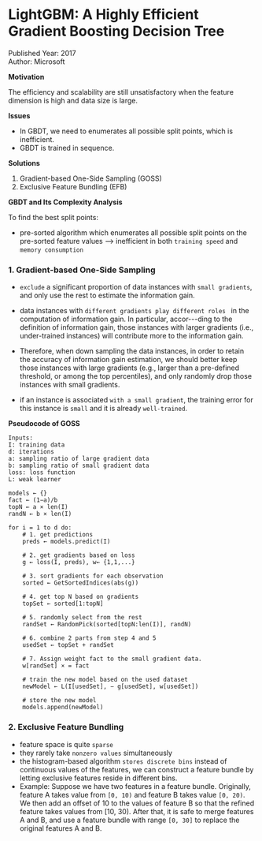 # LightGBM: A Highly Efficient Gradient Boosting Decision Tree
Published Year: 2017 <br/>
Author: Microsoft

**Motivation**

The efficiency and scalability are still unsatisfactory when the feature dimension is high and data size is large.

**Issues** 

- In GBDT, we need to enumerates all possible split points, which is inefficient.
- GBDT is trained in sequence.

**Solutions**
1. Gradient-based One-Side Sampling (GOSS)
2. Exclusive Feature Bundling (EFB)

**GBDT and Its Complexity Analysis**

To find the best split points:
- pre-sorted algorithm
which enumerates all possible split points on the pre-sorted feature values --> inefficient in both `training speed` and `memory consumption`


### 1. Gradient-based One-Side Sampling

- `exclude` a significant proportion of data instances with `small gradients`, and only use the rest to estimate the information gain.

- data instances with `different gradients play different roles ` in the computation of information gain. In particular, accor---ding to the definition of information gain, those instances with larger gradients (i.e., under-trained instances) will contribute more to the information gain. 

- Therefore, when down sampling the data instances, in order to retain the accuracy of information gain estimation, we should better keep those instances with large gradients (e.g., larger than a pre-defined threshold, or among the top percentiles), and only randomly drop those instances with small gradients.

- if an instance is associated `with a small gradient`, the training error for this instance is `small` and it is already `well-trained`.

**Pseudocode of GOSS** 
```
Inputs: 
I: training data 
d: iterations
a: sampling ratio of large gradient data
b: sampling ratio of small gradient data 
loss: loss function 
L: weak learner 

models ← {}
fact ← (1−a)/b 
topN ← a × len(I) 
randN ← b × len(I) 

for i = 1 to d do:
    # 1. get predictions
    preds ← models.predict(I) 

    # 2. get gradients based on loss
    g ← loss(I, preds), w← {1,1,...} 

    # 3. sort gradients for each observation
    sorted ← GetSortedIndices(abs(g)) 

    # 4. get top N based on gradients
    topSet ← sorted[1:topN] 

    # 5. randomly select from the rest
    randSet ← RandomPick(sorted[topN:len(I)], randN) 

    # 6. combine 2 parts from step 4 and 5
    usedSet ← topSet + randSet

    # 7. Assign weight fact to the small gradient data. 
    w[randSet] × = fact 
    
    # train the new model based on the used dataset
    newModel ← L(I[usedSet], − g[usedSet], w[usedSet])
    
    # store the new model
    models.append(newModel)
```

### 2. Exclusive Feature Bundling

- feature space is quite `sparse`
- they rarely take `nonzero values` simultaneously
- the histogram-based algorithm `stores discrete bins` instead of continuous values of the features, we can construct a feature bundle by letting exclusive features reside in different bins.
- Example:
Suppose we have two features in a feature bundle. Originally, feature A takes value from `[0, 10)` and feature B takes value `[0, 20)`. We then add an offset of 10 to the values of feature B so that the refined feature takes values from [10, 30). After that, it is safe to merge features A and B, and use a feature bundle with range `[0, 30]` to replace the original features A and B.
